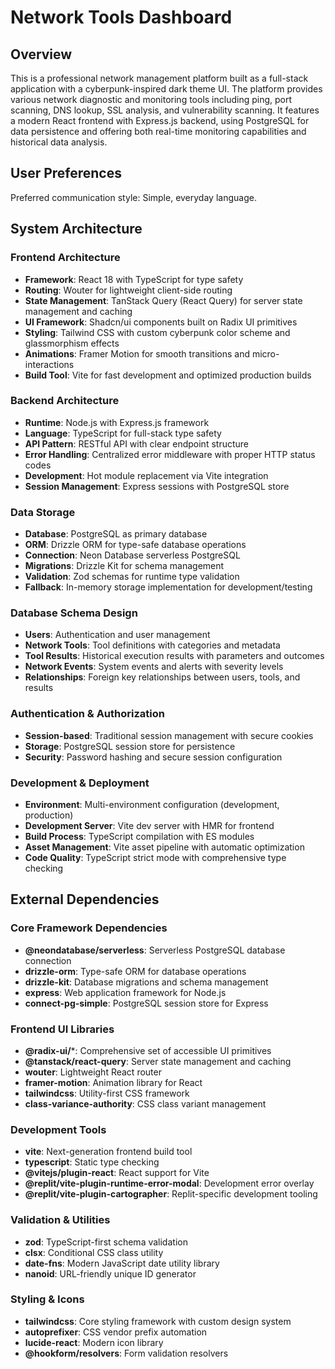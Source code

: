 # Network Tools Dashboard

## Overview

This is a professional network management platform built as a full-stack application with a cyberpunk-inspired dark theme UI. The platform provides various network diagnostic and monitoring tools including ping, port scanning, DNS lookup, SSL analysis, and vulnerability scanning. It features a modern React frontend with Express.js backend, using PostgreSQL for data persistence and offering both real-time monitoring capabilities and historical data analysis.

## User Preferences

Preferred communication style: Simple, everyday language.

## System Architecture

### Frontend Architecture
- **Framework**: React 18 with TypeScript for type safety
- **Routing**: Wouter for lightweight client-side routing
- **State Management**: TanStack Query (React Query) for server state management and caching
- **UI Framework**: Shadcn/ui components built on Radix UI primitives
- **Styling**: Tailwind CSS with custom cyberpunk color scheme and glassmorphism effects
- **Animations**: Framer Motion for smooth transitions and micro-interactions
- **Build Tool**: Vite for fast development and optimized production builds

### Backend Architecture
- **Runtime**: Node.js with Express.js framework
- **Language**: TypeScript for full-stack type safety
- **API Pattern**: RESTful API with clear endpoint structure
- **Error Handling**: Centralized error middleware with proper HTTP status codes
- **Development**: Hot module replacement via Vite integration
- **Session Management**: Express sessions with PostgreSQL store

### Data Storage
- **Database**: PostgreSQL as primary database
- **ORM**: Drizzle ORM for type-safe database operations
- **Connection**: Neon Database serverless PostgreSQL
- **Migrations**: Drizzle Kit for schema management
- **Validation**: Zod schemas for runtime type validation
- **Fallback**: In-memory storage implementation for development/testing

### Database Schema Design
- **Users**: Authentication and user management
- **Network Tools**: Tool definitions with categories and metadata
- **Tool Results**: Historical execution results with parameters and outcomes
- **Network Events**: System events and alerts with severity levels
- **Relationships**: Foreign key relationships between users, tools, and results

### Authentication & Authorization
- **Session-based**: Traditional session management with secure cookies
- **Storage**: PostgreSQL session store for persistence
- **Security**: Password hashing and secure session configuration

### Development & Deployment
- **Environment**: Multi-environment configuration (development, production)
- **Development Server**: Vite dev server with HMR for frontend
- **Build Process**: TypeScript compilation with ES modules
- **Asset Management**: Vite asset pipeline with automatic optimization
- **Code Quality**: TypeScript strict mode with comprehensive type checking

## External Dependencies

### Core Framework Dependencies
- **@neondatabase/serverless**: Serverless PostgreSQL database connection
- **drizzle-orm**: Type-safe ORM for database operations
- **drizzle-kit**: Database migrations and schema management
- **express**: Web application framework for Node.js
- **connect-pg-simple**: PostgreSQL session store for Express

### Frontend UI Libraries
- **@radix-ui/***: Comprehensive set of accessible UI primitives
- **@tanstack/react-query**: Server state management and caching
- **wouter**: Lightweight React router
- **framer-motion**: Animation library for React
- **tailwindcss**: Utility-first CSS framework
- **class-variance-authority**: CSS class variant management

### Development Tools
- **vite**: Next-generation frontend build tool
- **typescript**: Static type checking
- **@vitejs/plugin-react**: React support for Vite
- **@replit/vite-plugin-runtime-error-modal**: Development error overlay
- **@replit/vite-plugin-cartographer**: Replit-specific development tooling

### Validation & Utilities
- **zod**: TypeScript-first schema validation
- **clsx**: Conditional CSS class utility
- **date-fns**: Modern JavaScript date utility library
- **nanoid**: URL-friendly unique ID generator

### Styling & Icons
- **tailwindcss**: Core styling framework with custom design system
- **autoprefixer**: CSS vendor prefix automation
- **lucide-react**: Modern icon library
- **@hookform/resolvers**: Form validation resolvers